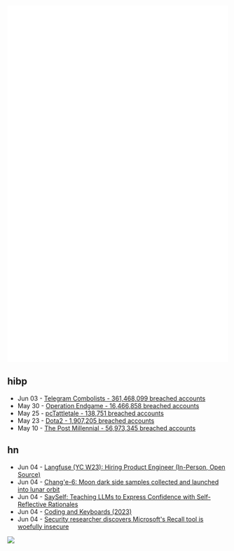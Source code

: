 ![Metrics](https://raw.githubusercontent.com/phixion/phixion/master/metrics.svg)

## hibp

<!--
for https://github.com/phixion/phixion/blob/main/.github/workflows/feeds.yml
-->
<!--START_SECTION:haveibeenpwnd-->
- Jun 03 - [Telegram Combolists - 361,468,099 breached accounts](https://haveibeenpwned.com/PwnedWebsites#TelegramCombolists)
- May 30 - [Operation Endgame - 16,466,858 breached accounts](https://haveibeenpwned.com/PwnedWebsites#OperationEndgame)
- May 25 - [pcTattletale - 138,751 breached accounts](https://haveibeenpwned.com/PwnedWebsites#pcTattletale)
- May 23 - [Dota2 - 1,907,205 breached accounts](https://haveibeenpwned.com/PwnedWebsites#Dota2)
- May 10 - [The Post Millennial - 56,973,345 breached accounts](https://haveibeenpwned.com/PwnedWebsites#ThePostMillennial)
<!--END_SECTION:haveibeenpwnd-->

## hn

<!--
for https://github.com/phixion/phixion/blob/main/.github/workflows/feeds.yml
-->
<!--START_SECTION:hn-->
- Jun 04 - [Langfuse (YC W23): Hiring Product Engineer (In-Person, Open Source)](https://github.com/langfuse/langfuse/blob/main/careers)
- Jun 04 - [Chang'e-6: Moon dark side samples collected and launched into lunar orbit](https://spacenews.com/change-6-moon-samples-collected-and-launched-into-lunar-orbit/)
- Jun 04 - [SaySelf: Teaching LLMs to Express Confidence with Self-Reflective Rationales](https://arxiv.org/abs/2405.20974)
- Jun 04 - [Coding and Keyboards (2023)](https://www.hendrik-erz.de/post/coding-and-keyboards)
- Jun 04 - [Security researcher discovers Microsoft's Recall tool is woefully insecure](https://www.windowscentral.com/software-apps/windows-11/microsoft-should-recall-windows-recall-security-researcher-finds-microsofts-new-ai-tool-woefully-insecure)
<!--END_SECTION:hn-->

<!--
for https://yhype.me
-->
![](https://hit.yhype.me/github/profile?user_id=13013670)
